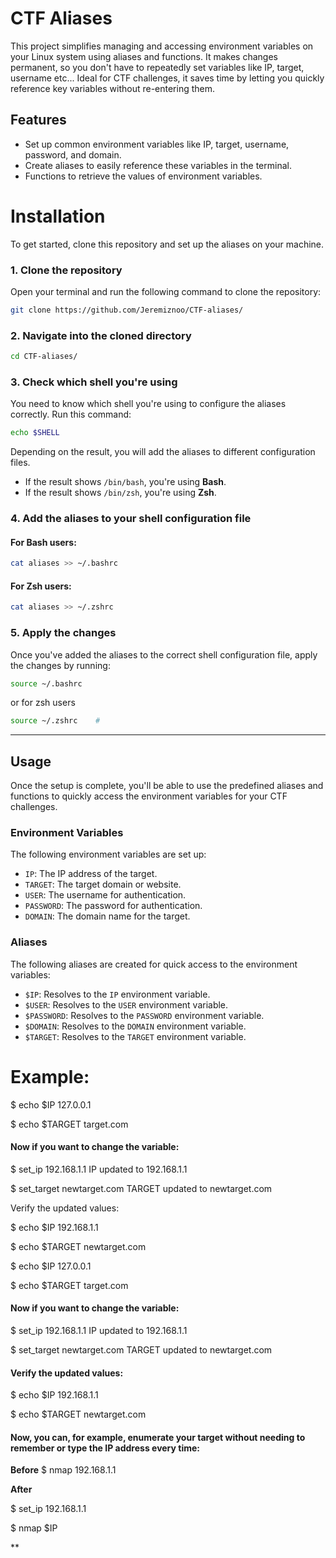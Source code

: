 # CTF Aliases

This project simplifies managing and accessing environment variables on your Linux system using aliases and functions. It makes changes permanent, so you don't have to repeatedly set variables like IP, target, username etc... 
Ideal for CTF challenges, it saves time by letting you quickly reference key variables without re-entering them.

## Features
- Set up common environment variables like IP, target, username, password, and domain.
- Create aliases to easily reference these variables in the terminal.
- Functions to retrieve the values of environment variables.

# Installation

To get started, clone this repository and set up the aliases on your machine.

### 1. Clone the repository

Open your terminal and run the following command to clone the repository:

```bash
git clone https://github.com/Jeremiznoo/CTF-aliases/
```

### 2. Navigate into the cloned directory

```bash
cd CTF-aliases/
```

### 3. Check which shell you're using

You need to know which shell you're using to configure the aliases correctly. Run this command:

```bash
echo $SHELL
```

Depending on the result, you will add the aliases to different configuration files.

- If the result shows `/bin/bash`, you're using **Bash**.
- If the result shows `/bin/zsh`, you're using **Zsh**.

### 4. Add the aliases to your shell configuration file

#### For **Bash** users:
```bash
cat aliases >> ~/.bashrc
```

#### For **Zsh** users:
```bash
cat aliases >> ~/.zshrc
```

### 5. Apply the changes

Once you've added the aliases to the correct shell configuration file, apply the changes by running:

```bash
source ~/.bashrc
```
or for zsh users
```bash
source ~/.zshrc    # 
```

---

## Usage

Once the setup is complete, you'll be able to use the predefined aliases and functions to quickly access the environment variables for your CTF challenges.

### Environment Variables
The following environment variables are set up:

- `IP`: The IP address of the target.
- `TARGET`: The target domain or website.
- `USER`: The username for authentication.
- `PASSWORD`: The password for authentication.
- `DOMAIN`: The domain name for the target.

### Aliases

The following aliases are created for quick access to the environment variables:

- `$IP`: Resolves to the `IP` environment variable.
- `$USER`: Resolves to the `USER` environment variable.
- `$PASSWORD`: Resolves to the `PASSWORD` environment variable.
- `$DOMAIN`: Resolves to the `DOMAIN` environment variable.
- `$TARGET`: Resolves to the `TARGET` environment variable.

# Example:

$ echo $IP
127.0.0.1

$ echo $TARGET
target.com

#### Now if you want to change the variable:

$ set_ip 192.168.1.1
IP updated to 192.168.1.1

$ set_target newtarget.com
TARGET updated to newtarget.com

Verify the updated values:

$ echo $IP
192.168.1.1

$ echo $TARGET
newtarget.com

$ echo $IP
127.0.0.1

$ echo $TARGET
target.com

#### Now if you want to change the variable:

$ set_ip 192.168.1.1
IP updated to 192.168.1.1

$ set_target newtarget.com
TARGET updated to newtarget.com

#### Verify the updated values:

$ echo $IP
192.168.1.1

$ echo $TARGET
newtarget.com

#### Now, you can, for example, enumerate your target without needing to remember or type the IP address every time:

**Before**
$ nmap 192.168.1.1

**After**

$ set_ip 192.168.1.1

$ nmap $IP

**
